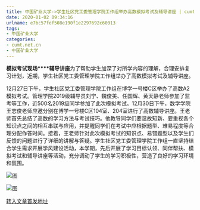 ```yaml
---
title: 中国矿业大学->学生社区党工委管理学院工作组举办高数模拟考试及辅导讲座 | cumt.net.cn
date: 2020-01-02 09:34:16
urlname: e7bc57fef508e190f1e2297692c60013
tags: 
- 中国矿业大学
categories:
- cumt.net.cn
- 中国矿业大学
---
```

**模拟考试现场****辅导讲座**为了帮助学生加深了对所学内容的理解，合理安排复习计划，近期，学生社区党工委管理学院工作组举办了高数模拟考试及辅导讲座。

12月27日下午，学生社区党工委管理学院工作组在博学一号楼C区举办了高数A2模拟考试。管理学院2019级辅导员刘宁、魏俊美、任国辉、黄天静老师参加了监考等工作，近500名2019级同学参加了此次模拟考试。12月30日下午，数学学院王志俊老师应邀分别在博学一号楼C区104室、204室进行了高数辅导讲座。王老师首先总结了高数的学习方法与考试技巧。他教导同学们要温故知新、要重视各个知识点之间的相互串联与应用，并提醒同学们在考试中应根据题型、难易程度等合理分配作答时间。接着，王老师针对此次模拟考试的知识点、易错题型以及学生们反馈的问题进行了详细的讲解与答疑。学生社区党工委管理学院工作组一直坚持结合学生需求开展学风建设活动，本学期，先后开展了学习目标认领、同伴帮扶、模拟考试和辅导讲座等活动，充分调动了学生的学习积极性，营造了良好的学习环境和氛围。

![图](http://xwzx.cumt.edu.cn/_upload/article/images/6f/ba/d6da05684eaea5c564e624e4e69b/8c1807cf-fe04-401e-adb1-63cc052c3c47.jpg)

![图](http://xwzx.cumt.edu.cn/_upload/article/images/6f/ba/d6da05684eaea5c564e624e4e69b/0daf4771-dd36-4cbe-b352-c744d6712ba5.jpg)

[转入文章首发地址](http://xwzx.cumt.edu.cn/7c/fd/c523a556285/page.htm)